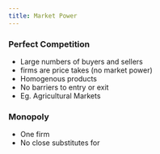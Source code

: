 ```yaml
---
title: Market Power
---
```


### Perfect Competition
- Large numbers of buyers and sellers
- firms are price takes (no market power)
- Homogenous products
- No barriers to entry or exit
- Eg. Agricultural Markets

### Monopoly
- One firm
- No close substitutes for 







